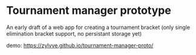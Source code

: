 # Tournament manager prototype

An early draft of a web app for creating a tournament bracket (only single elimination bracket support, no persistant storage yet)

demo: https://zylvve.github.io/tournament-manager-proto/
